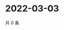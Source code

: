 # 2022-03-03

共 0 条

<!-- BEGIN WEIBO -->
<!-- 最后更新时间 Thu Mar 03 2022 22:19:42 GMT+0800 (China Standard Time) -->

<!-- END WEIBO -->
